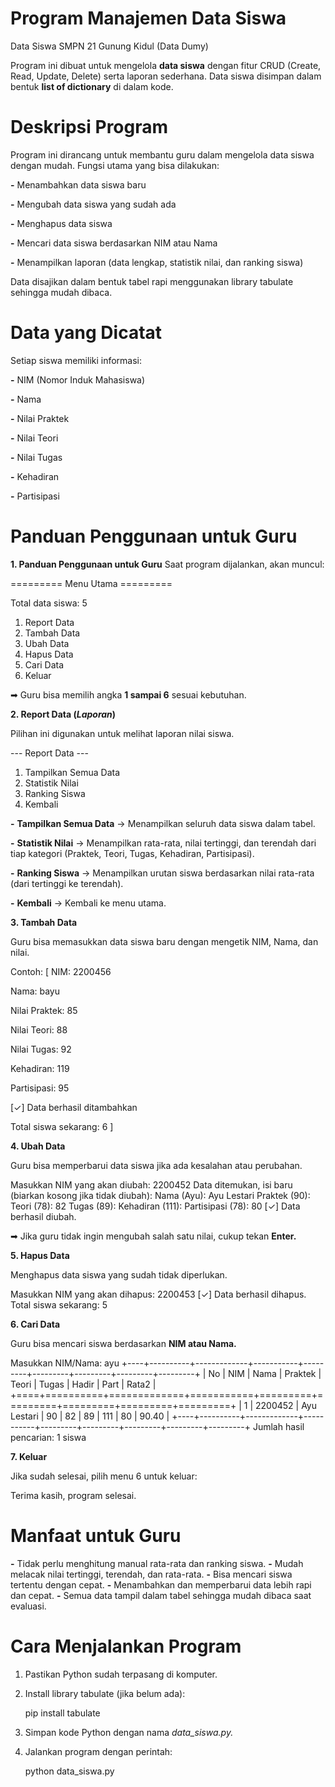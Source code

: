 # Program Manajemen Data Siswa
Data Siswa SMPN 21 Gunung Kidul (Data Dumy)

Program ini dibuat untuk mengelola **data siswa** dengan fitur CRUD (Create, Read, Update, Delete) serta laporan sederhana.
Data siswa disimpan dalam bentuk **list of dictionary** di dalam kode.

# Deskripsi Program
Program ini dirancang untuk membantu guru dalam mengelola data siswa dengan mudah.
Fungsi utama yang bisa dilakukan:

**-** Menambahkan data siswa baru

**-** Mengubah data siswa yang sudah ada

**-** Menghapus data siswa

**-** Mencari data siswa berdasarkan NIM atau Nama

**-** Menampilkan laporan (data lengkap, statistik nilai, dan ranking siswa)

Data disajikan dalam bentuk tabel rapi menggunakan library tabulate sehingga mudah dibaca.


# Data yang Dicatat

Setiap siswa memiliki informasi:

**-** NIM (Nomor Induk Mahasiswa)

**-** Nama

**-** Nilai Praktek

**-** Nilai Teori

**-** Nilai Tugas

**-** Kehadiran

**-** Partisipasi


# Panduan Penggunaan untuk Guru

**1. Panduan Penggunaan untuk Guru**
Saat program dijalankan, akan muncul:

========= Menu Utama ========= 

Total data siswa: 5

1. Report Data  
2. Tambah Data
3. Ubah Data
4. Hapus Data
5. Cari Data
6. Keluar


➡ Guru bisa memilih angka **1 sampai 6** sesuai kebutuhan.

**2. Report Data (_Laporan_)**

Pilihan ini digunakan untuk melihat laporan nilai siswa.

--- Report Data ---
1. Tampilkan Semua Data
2. Statistik Nilai
3. Ranking Siswa
4. Kembali


**-** **Tampilkan Semua Data** → Menampilkan seluruh data siswa dalam tabel.

**-** **Statistik Nilai** → Menampilkan rata-rata, nilai tertinggi, dan terendah dari tiap kategori (Praktek, Teori, Tugas, Kehadiran, Partisipasi).

**-** **Ranking Siswa** → Menampilkan urutan siswa berdasarkan nilai rata-rata (dari tertinggi ke terendah).

**-** **Kembali** → Kembali ke menu utama.


**3. Tambah Data**

Guru bisa memasukkan data siswa baru dengan mengetik NIM, Nama, dan nilai.

Contoh:
[
NIM: 2200456

Nama: bayu

Nilai Praktek: 85

Nilai Teori: 88

Nilai Tugas: 92

Kehadiran: 119

Partisipasi: 95

[✓] Data berhasil ditambahkan

Total siswa sekarang: 6
]

**4. Ubah Data**

Guru bisa memperbarui data siswa jika ada kesalahan atau perubahan.

Masukkan NIM yang akan diubah: 2200452
Data ditemukan, isi baru (biarkan kosong jika tidak diubah):
Nama (Ayu): Ayu Lestari
Praktek (90):
Teori (78): 82
Tugas (89):
Kehadiran (111):
Partisipasi (78): 80
[✓] Data berhasil diubah.


➡ Jika guru tidak ingin mengubah salah satu nilai, cukup tekan **Enter.**

**5. Hapus Data**

Menghapus data siswa yang sudah tidak diperlukan.

Masukkan NIM yang akan dihapus: 2200453
[✓] Data berhasil dihapus.
Total siswa sekarang: 5

**6. Cari Data**

Guru bisa mencari siswa berdasarkan **NIM atau Nama.**

Masukkan NIM/Nama: ayu
+----+----------+-------------+-----------+---------+---------+---------+---------+---------+
| No | NIM      | Nama        |   Praktek |   Teori |   Tugas |   Hadir |   Part  |   Rata2 |
+====+==========+=============+===========+=========+=========+=========+=========+=========+
|  1 | 2200452  | Ayu Lestari |        90 |      82 |      89 |     111 |      80 |   90.40 |
+----+----------+-------------+-----------+---------+---------+---------+---------+---------+
Jumlah hasil pencarian: 1 siswa

**7. Keluar**

Jika sudah selesai, pilih menu 6 untuk keluar:

Terima kasih, program selesai.


# Manfaat untuk Guru

**-** Tidak perlu menghitung manual rata-rata dan ranking siswa.
**-** Mudah melacak nilai tertinggi, terendah, dan rata-rata.
**-** Bisa mencari siswa tertentu dengan cepat.
**-** Menambahkan dan memperbarui data lebih rapi dan cepat.
**-** Semua data tampil dalam tabel sehingga mudah dibaca saat evaluasi.

# Cara Menjalankan Program

1. Pastikan Python sudah terpasang di komputer.

2. Install library tabulate (jika belum ada):

    pip install tabulate

3. Simpan kode Python dengan nama _data_siswa.py._

4. Jalankan program dengan perintah:

    python data_siswa.py
